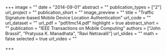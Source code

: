 +++
image = ""
date = "2014-09-01"
abstract = ""
publication_types = ["2"]
url_project = ""
publication_short = ""
image_preview = ""
title = "Traffic Signature-based Mobile Device Location Authentication"
url_code = ""
url_dataset = ""
url_pdf = "pdf/tmc14.pdf"
highlight = true
abstract_short = ""
publication = "IEEE Transactions on Mobile Computing"
authors = ["John Brassil", "Pratyusa K. Manadhata", "Ravi Netravalli"]
url_slides = ""
math = false
selected = true
url_video = ""

+++

